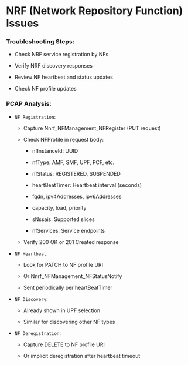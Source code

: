 # NRF (Network Repository Function) Issues 

### Troubleshooting Steps: 

- Check NRF service registration by NFs 

- Verify NRF discovery responses 

- Review NF heartbeat and status updates 

- Check NF profile updates 

### PCAP Analysis: 

- `NF Registration`: 

    - Capture Nnrf_NFManagement_NFRegister (PUT request) 

    - Check NFProfile in request body: 

        - nfInstanceId: UUID 

        - nfType: AMF, SMF, UPF, PCF, etc. 

        - nfStatus: REGISTERED, SUSPENDED 

        - heartBeatTimer: Heartbeat interval (seconds) 

        - fqdn, ipv4Addresses, ipv6Addresses 

        - capacity, load, priority 

        - sNssais: Supported slices 

        - nfServices: Service endpoints 

    - Verify 200 OK or 201 Created response 

- `NF Heartbeat`: 

    - Look for PATCH to NF profile URI 

    - Or Nnrf_NFManagement_NFStatusNotify 

    - Sent periodically per heartBeatTimer 

- `NF Discovery`: 

    - Already shown in UPF selection 

    - Similar for discovering other NF types 

- `NF Deregistration`: 

    - Capture DELETE to NF profile URI 

    - Or implicit deregistration after heartbeat timeout 